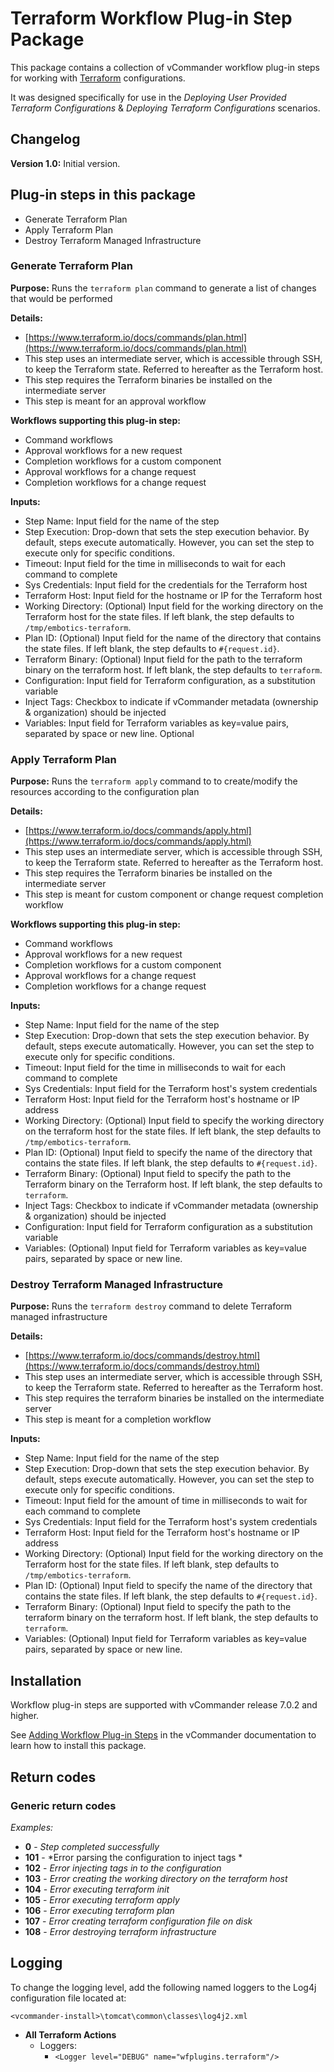 # Terraform Workflow Plug-in Step Package

This package contains a collection of vCommander workflow plug-in steps for working with [Terraform](https://www.terraform.io/) configurations. 

It was designed specifically for use in the *Deploying User Provided Terraform Configurations* & *Deploying Terraform Configurations* scenarios.

## Changelog

**Version 1.0:** Initial version.

## Plug-in steps in this package
+ Generate Terraform Plan
+ Apply Terraform Plan
+ Destroy Terraform Managed Infrastructure

### Generate Terraform Plan
**Purpose:** Runs the `terraform plan` command to generate a list of changes that would be performed

**Details:** 

 * [https://www.terraform.io/docs/commands/plan.html](https://www.terraform.io/docs/commands/plan.html)
 * This step uses an intermediate server, which is accessible through SSH, to keep the Terraform state. Referred to hereafter as the Terraform host.
 * This step requires the Terraform binaries be installed on the intermediate server
 * This step is meant for an approval workflow

**Workflows supporting this plug-in step:**

* Command workflows
* Approval workflows for a new request
* Completion workflows for a custom component 
* Approval workflows for a change request
* Completion workflows for a change request

**Inputs:** 

* Step Name: Input field for the name of the step
* Step Execution: Drop-down that sets the step execution behavior. By default, steps execute automatically. However, you can set the step to execute only for specific conditions.
* Timeout: Input field for the time in milliseconds to wait for each command to complete
* Sys Credentials: Input field for the credentials for the Terraform host
* Terraform Host: Input field for the hostname or IP for the Terraform host
* Working Directory: (Optional) Input field for the working directory on the Terraform host for the state files.  If left blank, the step defaults to `/tmp/embotics-terraform`.
* Plan ID: (Optional) Input field for the name of the directory that contains the state files.  If left blank, the step defaults to `#{request.id}`.
* Terraform Binary: (Optional)  Input field for the path to the terraform binary on the terraform host. If left blank, the step defaults to `terraform`.
* Configuration: Input field for Terraform configuration, as a substitution variable
* Inject Tags: Checkbox to indicate if vCommander metadata (ownership & organization) should be injected   
* Variables: Input field for Terraform variables as key=value pairs, separated by space or new line. Optional

### Apply Terraform Plan
**Purpose:** Runs the `terraform apply` command to to create/modify the resources according to the configuration plan

**Details:** 

 * [https://www.terraform.io/docs/commands/apply.html](https://www.terraform.io/docs/commands/apply.html)
 * This step uses an intermediate server, which is accessible through SSH, to keep the Terraform state. Referred to hereafter as the Terraform host.
 * This step requires the Terraform binaries be installed on the intermediate server
 * This step is meant for custom component or change request completion workflow

**Workflows supporting this plug-in step:**

  * Command workflows
  * Approval workflows for a new request
  * Completion workflows for a custom component 
  * Approval workflows for a change request
  * Completion workflows for a change request

**Inputs:** 

* Step Name: Input field for the name of the step
* Step Execution: Drop-down that sets the step execution behavior. By default, steps execute automatically. However, you can set the step to execute only for specific conditions.
* Timeout: Input field for the time in milliseconds to wait for each command to complete
* Sys Credentials:  Input field for the Terraform host's system credentials
* Terraform Host: Input field for the Terraform host's hostname or IP address
* Working Directory: (Optional) Input field to specify the working directory on the terraform host for the state files. If left blank, the step defaults to `/tmp/embotics-terraform`.
* Plan ID: (Optional) Input field to specify the name of the directory that contains the state files. If left blank, the step defaults to `#{request.id}`.
* Terraform Binary: (Optional) Input field to specify the path to the Terraform binary on the Terraform host. If left blank, the step defaults to `terraform`.
* Inject Tags: Checkbox to indicate if vCommander metadata (ownership & organization) should be injected
* Configuration: Input field for Terraform configuration as a substitution variable
* Variables: (Optional) Input field for Terraform variables as key=value pairs, separated by space or new line.

### Destroy Terraform Managed Infrastructure
**Purpose:** Runs the `terraform destroy` command to delete Terraform managed infrastructure

**Details:** 

 * [https://www.terraform.io/docs/commands/destroy.html](https://www.terraform.io/docs/commands/destroy.html)
 * This step uses an intermediate server, which is accessible through SSH, to keep the Terraform state. Referred to hereafter as the Terraform host.
 * This step requires the terraform binaries be installed on the intermediate server
 * This step is meant for a completion workflow

**Inputs:** 

* Step Name: Input field for the name of the step
* Step Execution: Drop-down that sets the step execution behavior. By default, steps execute automatically. However, you can set the step to execute only for specific conditions.
* Timeout: Input field for the amount of time in milliseconds to wait for each command to complete
* Sys Credentials:  Input field for the Terraform host's system credentials
* Terraform Host: Input field for the Terraform host's hostname or IP address
* Working Directory: (Optional) Input field for the working directory on the Terraform host for the state files. If left blank, step defaults to `/tmp/embotics-terraform`.
* Plan ID: (Optional) Input field to specify the name of the directory that contains the state files. If left blank, the step defaults to `#{request.id}`.
* Terraform Binary: (Optional) Input field to specify the path to the terraform binary on the terraform host. If left blank, the step defaults to `terraform`.
* Variables: (Optional) Input field for Terraform variables as key=value pairs, separated by space or new line.


## Installation

Workflow plug-in steps are supported with vCommander release 7.0.2 and higher. 

See [Adding Workflow Plug-in Steps](http://docs.embotics.com/vCommander/Adding-Plug-In-WF-Steps.htm) in the vCommander documentation to learn how to install this package. 

## Return codes

### Generic return codes

*Examples:*

+ **0** - *Step completed successfully*
+ **101** - *Error parsing the configuration to inject tags *
+ **102** - *Error injecting tags in to the configuration*
+ **103** - *Error creating the working directory on the terraform host*
+ **104** - *Error executing terraform init*
+ **105** - *Error executing terraform apply*
+ **106** - *Error executing terraform plan*
+ **107** - *Error creating terraform configuration file on disk*
+ **108** - *Error destroying terraform infrastructure*

## Logging
To change the logging level, add the following named loggers to the Log4j configuration file located at: 

`<vcommander-install>\tomcat\common\classes\log4j2.xml` 

+ **All Terraform Actions**
    + Loggers:
      + `<Logger level="DEBUG" name="wfplugins.terraform"/>`
